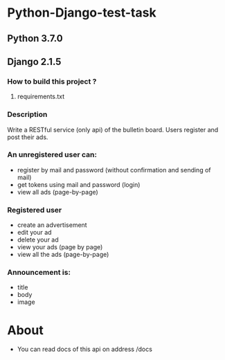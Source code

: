 # Python-Django-test-task
## Рython 3.7.0
## Django 2.1.5
### How to build this project ? 
1. requirements.txt

### Description
Write a RESTful service (only api) of the bulletin board. Users register and post their ads.

### An unregistered user can:
- register by mail and password (without confirmation and sending of mail) 
- get tokens using mail and password (login) 
- view all ads (page-by-page)

### Registered user
- create an advertisement 
- edit your ad
- delete your ad 
- view your ads (page by page) 
- view all the ads (page-by-page)

### Announcement is:
- title 
- body 
- image

# About
- You can read docs of this api on address /docs
